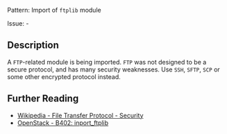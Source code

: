 Pattern: Import of `ftplib` module

Issue: -

## Description

A `FTP`-related module is being imported. `FTP` was not designed to be a secure protocol, and has many security weaknesses. Use `SSH`, `SFTP`, `SCP` or some other encrypted protocol instead.

## Further Reading

* [Wikipedia - File Transfer Protocol - Security](https://en.wikipedia.org/wiki/File_Transfer_Protocol#Security)
* [OpenStack - B402: inport_ftplib](https://docs.openstack.org/developer/bandit/api/bandit.blacklists.html#b402-import-ftplib)
